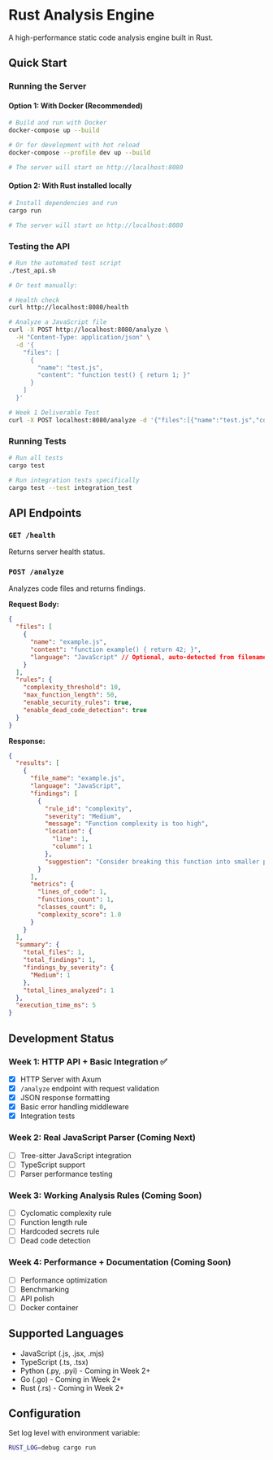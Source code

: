 # Rust Analysis Engine

A high-performance static code analysis engine built in Rust.

## Quick Start

### Running the Server

#### Option 1: With Docker (Recommended)
```bash
# Build and run with Docker
docker-compose up --build

# Or for development with hot reload
docker-compose --profile dev up --build

# The server will start on http://localhost:8080
```

#### Option 2: With Rust installed locally
```bash
# Install dependencies and run
cargo run

# The server will start on http://localhost:8080
```

### Testing the API

```bash
# Run the automated test script
./test_api.sh

# Or test manually:

# Health check
curl http://localhost:8080/health

# Analyze a JavaScript file
curl -X POST http://localhost:8080/analyze \
  -H "Content-Type: application/json" \
  -d '{
    "files": [
      {
        "name": "test.js",
        "content": "function test() { return 1; }"
      }
    ]
  }'

# Week 1 Deliverable Test
curl -X POST localhost:8080/analyze -d '{"files":[{"name":"test.js","content":"function test(){return 1;}"}]}'
```

### Running Tests

```bash
# Run all tests
cargo test

# Run integration tests specifically
cargo test --test integration_test
```

## API Endpoints

### `GET /health`
Returns server health status.

### `POST /analyze`
Analyzes code files and returns findings.

**Request Body:**
```json
{
  "files": [
    {
      "name": "example.js",
      "content": "function example() { return 42; }",
      "language": "JavaScript" // Optional, auto-detected from filename
    }
  ],
  "rules": {
    "complexity_threshold": 10,
    "max_function_length": 50,
    "enable_security_rules": true,
    "enable_dead_code_detection": true
  }
}
```

**Response:**
```json
{
  "results": [
    {
      "file_name": "example.js",
      "language": "JavaScript",
      "findings": [
        {
          "rule_id": "complexity",
          "severity": "Medium",
          "message": "Function complexity is too high",
          "location": {
            "line": 1,
            "column": 1
          },
          "suggestion": "Consider breaking this function into smaller parts"
        }
      ],
      "metrics": {
        "lines_of_code": 1,
        "functions_count": 1,
        "classes_count": 0,
        "complexity_score": 1.0
      }
    }
  ],
  "summary": {
    "total_files": 1,
    "total_findings": 1,
    "findings_by_severity": {
      "Medium": 1
    },
    "total_lines_analyzed": 1
  },
  "execution_time_ms": 5
}
```

## Development Status

### Week 1: HTTP API + Basic Integration ✅
- [x] HTTP Server with Axum
- [x] `/analyze` endpoint with request validation
- [x] JSON response formatting
- [x] Basic error handling middleware
- [x] Integration tests

### Week 2: Real JavaScript Parser (Coming Next)
- [ ] Tree-sitter JavaScript integration
- [ ] TypeScript support
- [ ] Parser performance testing

### Week 3: Working Analysis Rules (Coming Soon)
- [ ] Cyclomatic complexity rule
- [ ] Function length rule
- [ ] Hardcoded secrets rule
- [ ] Dead code detection

### Week 4: Performance + Documentation (Coming Soon)
- [ ] Performance optimization
- [ ] Benchmarking
- [ ] API polish
- [ ] Docker container

## Supported Languages

- JavaScript (.js, .jsx, .mjs)
- TypeScript (.ts, .tsx) 
- Python (.py, .pyi) - Coming in Week 2+
- Go (.go) - Coming in Week 2+
- Rust (.rs) - Coming in Week 2+

## Configuration

Set log level with environment variable:
```bash
RUST_LOG=debug cargo run
```